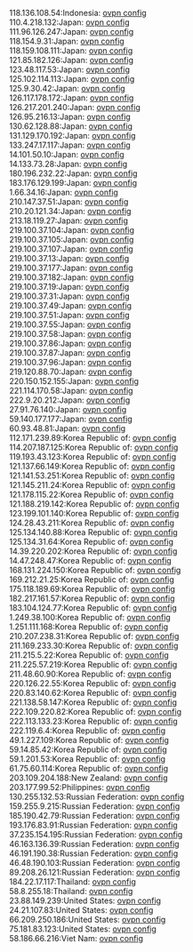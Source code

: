 118.136.108.54:Indonesia: [ovpn config](vpn/118_136_108_54.ovpn)  
110.4.218.132:Japan: [ovpn config](vpn/110_4_218_132.ovpn)  
111.96.126.247:Japan: [ovpn config](vpn/111_96_126_247.ovpn)  
118.154.9.31:Japan: [ovpn config](vpn/118_154_9_31.ovpn)  
118.159.108.111:Japan: [ovpn config](vpn/118_159_108_111.ovpn)  
121.85.182.126:Japan: [ovpn config](vpn/121_85_182_126.ovpn)  
123.48.117.53:Japan: [ovpn config](vpn/123_48_117_53.ovpn)  
125.102.114.113:Japan: [ovpn config](vpn/125_102_114_113.ovpn)  
125.9.30.42:Japan: [ovpn config](vpn/125_9_30_42.ovpn)  
126.117.178.172:Japan: [ovpn config](vpn/126_117_178_172.ovpn)  
126.217.201.240:Japan: [ovpn config](vpn/126_217_201_240.ovpn)  
126.95.216.13:Japan: [ovpn config](vpn/126_95_216_13.ovpn)  
130.62.128.88:Japan: [ovpn config](vpn/130_62_128_88.ovpn)  
131.129.170.192:Japan: [ovpn config](vpn/131_129_170_192.ovpn)  
133.247.17.117:Japan: [ovpn config](vpn/133_247_17_117.ovpn)  
14.101.50.10:Japan: [ovpn config](vpn/14_101_50_10.ovpn)  
14.133.73.28:Japan: [ovpn config](vpn/14_133_73_28.ovpn)  
180.196.232.22:Japan: [ovpn config](vpn/180_196_232_22.ovpn)  
183.176.129.199:Japan: [ovpn config](vpn/183_176_129_199.ovpn)  
1.66.34.16:Japan: [ovpn config](vpn/1_66_34_16.ovpn)  
210.147.37.51:Japan: [ovpn config](vpn/210_147_37_51.ovpn)  
210.20.121.34:Japan: [ovpn config](vpn/210_20_121_34.ovpn)  
213.18.119.27:Japan: [ovpn config](vpn/213_18_119_27.ovpn)  
219.100.37.104:Japan: [ovpn config](vpn/219_100_37_104.ovpn)  
219.100.37.105:Japan: [ovpn config](vpn/219_100_37_105.ovpn)  
219.100.37.107:Japan: [ovpn config](vpn/219_100_37_107.ovpn)  
219.100.37.13:Japan: [ovpn config](vpn/219_100_37_13.ovpn)  
219.100.37.177:Japan: [ovpn config](vpn/219_100_37_177.ovpn)  
219.100.37.182:Japan: [ovpn config](vpn/219_100_37_182.ovpn)  
219.100.37.19:Japan: [ovpn config](vpn/219_100_37_19.ovpn)  
219.100.37.31:Japan: [ovpn config](vpn/219_100_37_31.ovpn)  
219.100.37.49:Japan: [ovpn config](vpn/219_100_37_49.ovpn)  
219.100.37.51:Japan: [ovpn config](vpn/219_100_37_51.ovpn)  
219.100.37.55:Japan: [ovpn config](vpn/219_100_37_55.ovpn)  
219.100.37.58:Japan: [ovpn config](vpn/219_100_37_58.ovpn)  
219.100.37.86:Japan: [ovpn config](vpn/219_100_37_86.ovpn)  
219.100.37.87:Japan: [ovpn config](vpn/219_100_37_87.ovpn)  
219.100.37.96:Japan: [ovpn config](vpn/219_100_37_96.ovpn)  
219.120.88.70:Japan: [ovpn config](vpn/219_120_88_70.ovpn)  
220.150.152.155:Japan: [ovpn config](vpn/220_150_152_155.ovpn)  
221.114.170.58:Japan: [ovpn config](vpn/221_114_170_58.ovpn)  
222.9.20.212:Japan: [ovpn config](vpn/222_9_20_212.ovpn)  
27.91.76.140:Japan: [ovpn config](vpn/27_91_76_140.ovpn)  
59.140.177.177:Japan: [ovpn config](vpn/59_140_177_177.ovpn)  
60.93.48.81:Japan: [ovpn config](vpn/60_93_48_81.ovpn)  
112.171.239.89:Korea Republic of: [ovpn config](vpn/112_171_239_89.ovpn)  
114.207.187.125:Korea Republic of: [ovpn config](vpn/114_207_187_125.ovpn)  
119.193.43.123:Korea Republic of: [ovpn config](vpn/119_193_43_123.ovpn)  
121.137.66.149:Korea Republic of: [ovpn config](vpn/121_137_66_149.ovpn)  
121.141.53.251:Korea Republic of: [ovpn config](vpn/121_141_53_251.ovpn)  
121.145.211.24:Korea Republic of: [ovpn config](vpn/121_145_211_24.ovpn)  
121.178.115.22:Korea Republic of: [ovpn config](vpn/121_178_115_22.ovpn)  
121.188.219.142:Korea Republic of: [ovpn config](vpn/121_188_219_142.ovpn)  
123.199.101.140:Korea Republic of: [ovpn config](vpn/123_199_101_140.ovpn)  
124.28.43.211:Korea Republic of: [ovpn config](vpn/124_28_43_211.ovpn)  
125.134.140.88:Korea Republic of: [ovpn config](vpn/125_134_140_88.ovpn)  
125.134.31.64:Korea Republic of: [ovpn config](vpn/125_134_31_64.ovpn)  
14.39.220.202:Korea Republic of: [ovpn config](vpn/14_39_220_202.ovpn)  
14.47.248.47:Korea Republic of: [ovpn config](vpn/14_47_248_47.ovpn)  
168.131.224.150:Korea Republic of: [ovpn config](vpn/168_131_224_150.ovpn)  
169.212.21.25:Korea Republic of: [ovpn config](vpn/169_212_21_25.ovpn)  
175.118.189.69:Korea Republic of: [ovpn config](vpn/175_118_189_69.ovpn)  
182.217.161.57:Korea Republic of: [ovpn config](vpn/182_217_161_57.ovpn)  
183.104.124.77:Korea Republic of: [ovpn config](vpn/183_104_124_77.ovpn)  
1.249.38.100:Korea Republic of: [ovpn config](vpn/1_249_38_100.ovpn)  
1.251.111.168:Korea Republic of: [ovpn config](vpn/1_251_111_168.ovpn)  
210.207.238.31:Korea Republic of: [ovpn config](vpn/210_207_238_31.ovpn)  
211.169.233.30:Korea Republic of: [ovpn config](vpn/211_169_233_30.ovpn)  
211.215.5.22:Korea Republic of: [ovpn config](vpn/211_215_5_22.ovpn)  
211.225.57.219:Korea Republic of: [ovpn config](vpn/211_225_57_219.ovpn)  
211.48.60.90:Korea Republic of: [ovpn config](vpn/211_48_60_90.ovpn)  
220.126.22.55:Korea Republic of: [ovpn config](vpn/220_126_22_55.ovpn)  
220.83.140.62:Korea Republic of: [ovpn config](vpn/220_83_140_62.ovpn)  
221.138.58.147:Korea Republic of: [ovpn config](vpn/221_138_58_147.ovpn)  
222.109.220.82:Korea Republic of: [ovpn config](vpn/222_109_220_82.ovpn)  
222.113.133.23:Korea Republic of: [ovpn config](vpn/222_113_133_23.ovpn)  
222.119.6.4:Korea Republic of: [ovpn config](vpn/222_119_6_4.ovpn)  
49.1.227.109:Korea Republic of: [ovpn config](vpn/49_1_227_109.ovpn)  
59.14.85.42:Korea Republic of: [ovpn config](vpn/59_14_85_42.ovpn)  
59.1.201.53:Korea Republic of: [ovpn config](vpn/59_1_201_53.ovpn)  
61.75.60.114:Korea Republic of: [ovpn config](vpn/61_75_60_114.ovpn)  
203.109.204.188:New Zealand: [ovpn config](vpn/203_109_204_188.ovpn)  
203.177.99.52:Philippines: [ovpn config](vpn/203_177_99_52.ovpn)  
130.255.132.53:Russian Federation: [ovpn config](vpn/130_255_132_53.ovpn)  
159.255.9.215:Russian Federation: [ovpn config](vpn/159_255_9_215.ovpn)  
185.190.42.79:Russian Federation: [ovpn config](vpn/185_190_42_79.ovpn)  
193.176.83.91:Russian Federation: [ovpn config](vpn/193_176_83_91.ovpn)  
37.235.154.195:Russian Federation: [ovpn config](vpn/37_235_154_195.ovpn)  
46.163.136.39:Russian Federation: [ovpn config](vpn/46_163_136_39.ovpn)  
46.191.190.38:Russian Federation: [ovpn config](vpn/46_191_190_38.ovpn)  
46.48.190.103:Russian Federation: [ovpn config](vpn/46_48_190_103.ovpn)  
89.208.26.121:Russian Federation: [ovpn config](vpn/89_208_26_121.ovpn)  
184.22.17.117:Thailand: [ovpn config](vpn/184_22_17_117.ovpn)  
58.8.255.18:Thailand: [ovpn config](vpn/58_8_255_18.ovpn)  
23.88.149.239:United States: [ovpn config](vpn/23_88_149_239.ovpn)  
24.21.107.83:United States: [ovpn config](vpn/24_21_107_83.ovpn)  
66.209.250.186:United States: [ovpn config](vpn/66_209_250_186.ovpn)  
75.181.83.123:United States: [ovpn config](vpn/75_181_83_123.ovpn)  
58.186.66.216:Viet Nam: [ovpn config](vpn/58_186_66_216.ovpn)  
